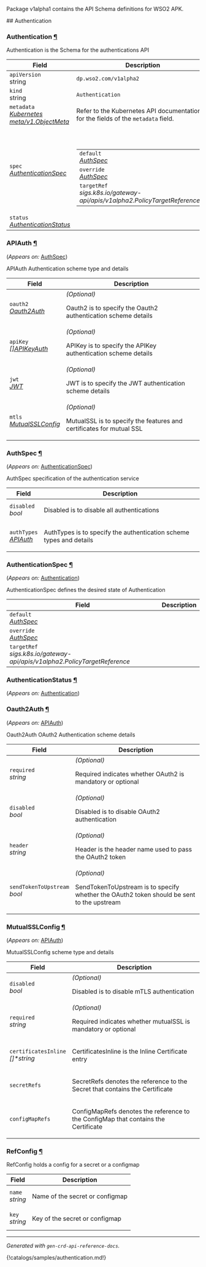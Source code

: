 <p>
<p>Package v1alpha1 contains the API Schema definitions for WSO2 APK.</p>
</p>
## Authentication

<h3 id="dp.wso2.com/v1alpha2.Authentication">Authentication
    <a class="headerlink" href="#dp.wso2.com%2fv1alpha2.Authentication" title="Permanent link">¶</a>
</h3>
<p>
<p>Authentication is the Schema for the authentications API</p>
</p>
<table>
    <thead>
        <tr>
            <th>Field</th>
            <th>Description</th>
        </tr>
    </thead>
    <tbody>
        <tr>
            <td>
                <code>apiVersion</code></br>
                string
            </td>
            <td>
                <code>dp.wso2.com/v1alpha2</code>
            </td>
        </tr>
        <tr>
            <td>
                <code>kind</code></br>
                string
            </td>
            <td><code>Authentication</code></td>
        </tr>
        <tr>
            <td>
                <code>metadata</code></br>
                <em>
                    <a href="https://kubernetes.io/docs/reference/generated/kubernetes-api/v1.23/#objectmeta-v1-meta">
                        Kubernetes meta/v1.ObjectMeta
                    </a>
                </em>
            </td>
            <td>
                Refer to the Kubernetes API documentation for the fields of the
                <code>metadata</code> field.
            </td>
        </tr>
        <tr>
            <td>
                <code>spec</code></br>
                <em>
                    <a href="#dp.wso2.com/v1alpha2.AuthenticationSpec">
                        AuthenticationSpec
                    </a>
                </em>
            </td>
            <td>
                <br />
                <br />
                <table>
                    <tr>
                        <td>
                            <code>default</code></br>
                            <em>
                                <a href="#dp.wso2.com/v1alpha2.AuthSpec">
                                    AuthSpec
                                </a>
                            </em>
                        </td>
                        <td>
                        </td>
                    </tr>
                    <tr>
                        <td>
                            <code>override</code></br>
                            <em>
                                <a href="#dp.wso2.com/v1alpha2.AuthSpec">
                                    AuthSpec
                                </a>
                            </em>
                        </td>
                        <td>
                        </td>
                    </tr>
                    <tr>
                        <td>
                            <code>targetRef</code></br>
                            <em>
                                sigs.k8s.io/gateway-api/apis/v1alpha2.PolicyTargetReference
                            </em>
                        </td>
                        <td>
                        </td>
                    </tr>
                </table>
            </td>
        </tr>
        <tr>
            <td>
                <code>status</code></br>
                <em>
                    <a href="#dp.wso2.com/v1alpha2.AuthenticationStatus">
                        AuthenticationStatus
                    </a>
                </em>
            </td>
            <td>
            </td>
        </tr>
    </tbody>
</table>
<h3 id="dp.wso2.com/v1alpha2.APIAuth">APIAuth
    <a class="headerlink" href="#dp.wso2.com%2fv1alpha2.APIAuth" title="Permanent link">¶</a>
</h3>
<p>
    (<em>Appears on:</em>
    <a href="#dp.wso2.com/v1alpha2.AuthSpec">AuthSpec</a>)
</p>
<p>
<p>APIAuth Authentication scheme type and details</p>
</p>
<table>
    <thead>
        <tr>
            <th>Field</th>
            <th>Description</th>
        </tr>
    </thead>
    <tbody>
        <tr>
            <td>
                <code>oauth2</code></br>
                <em>
                    <a href="#dp.wso2.com/v1alpha2.Oauth2Auth">
                        Oauth2Auth
                    </a>
                </em>
            </td>
            <td>
                <em>(Optional)</em>
                <p>Oauth2 is to specify the Oauth2 authentication scheme details</p>
            </td>
        </tr>
        <tr>
            <td>
                <code>apiKey</code></br>
                <em>
                    <a href="#dp.wso2.com/v1alpha2.APIKeyAuth">
                        []APIKeyAuth
                    </a>
                </em>
            </td>
            <td>
                <em>(Optional)</em>
                <p>APIKey is to specify the APIKey authentication scheme details</p>
            </td>
        </tr>
        <tr>
            <td>
                <code>jwt</code></br>
                <em>
                    <a href="#dp.wso2.com/v1alpha2.JWT">
                        JWT
                    </a>
                </em>
            </td>
            <td>
                <em>(Optional)</em>
                <p>JWT is to specify the JWT authentication scheme details</p>
            </td>
        </tr>
        <tr>
            <td>
                <code>mtls</code></br>
                <em>
                    <a href="#dp.wso2.com/v1alpha2.MutualSSLConfig">
                        MutualSSLConfig
                    </a>
                </em>
            </td>
            <td>
                <em>(Optional)</em>
                <p>MutualSSL is to specify the features and certificates for mutual SSL</p>
            </td>
        </tr>
    </tbody>
</table>
<h3 id="dp.wso2.com/v1alpha2.AuthSpec">AuthSpec
    <a class="headerlink" href="#dp.wso2.com%2fv1alpha2.AuthSpec" title="Permanent link">¶</a>
</h3>
<p>
    (<em>Appears on:</em>
    <a href="#dp.wso2.com/v1alpha2.AuthenticationSpec">AuthenticationSpec</a>)
</p>
<p>
<p>AuthSpec specification of the authentication service</p>
</p>
<table>
    <thead>
        <tr>
            <th>Field</th>
            <th>Description</th>
        </tr>
    </thead>
    <tbody>
        <tr>
            <td>
                <code>disabled</code></br>
                <em>
                    bool
                </em>
            </td>
            <td>
                <p>Disabled is to disable all authentications</p>
            </td>
        </tr>
        <tr>
            <td>
                <code>authTypes</code></br>
                <em>
                    <a href="#dp.wso2.com/v1alpha2.APIAuth">
                        APIAuth
                    </a>
                </em>
            </td>
            <td>
                <p>AuthTypes is to specify the authentication scheme types and details</p>
            </td>
        </tr>
    </tbody>
</table>
<h3 id="dp.wso2.com/v1alpha2.AuthenticationSpec">AuthenticationSpec
    <a class="headerlink" href="#dp.wso2.com%2fv1alpha2.AuthenticationSpec" title="Permanent link">¶</a>
</h3>
<p>
    (<em>Appears on:</em>
    <a href="#dp.wso2.com/v1alpha2.Authentication">Authentication</a>)
</p>
<p>
<p>AuthenticationSpec defines the desired state of Authentication</p>
</p>
<table>
    <thead>
        <tr>
            <th>Field</th>
            <th>Description</th>
        </tr>
    </thead>
    <tbody>
        <tr>
            <td>
                <code>default</code></br>
                <em>
                    <a href="#dp.wso2.com/v1alpha2.AuthSpec">
                        AuthSpec
                    </a>
                </em>
            </td>
            <td>
            </td>
        </tr>
        <tr>
            <td>
                <code>override</code></br>
                <em>
                    <a href="#dp.wso2.com/v1alpha2.AuthSpec">
                        AuthSpec
                    </a>
                </em>
            </td>
            <td>
            </td>
        </tr>
        <tr>
            <td>
                <code>targetRef</code></br>
                <em>
                    sigs.k8s.io/gateway-api/apis/v1alpha2.PolicyTargetReference
                </em>
            </td>
            <td>
            </td>
        </tr>
    </tbody>
</table>
<h3 id="dp.wso2.com/v1alpha2.AuthenticationStatus">AuthenticationStatus
    <a class="headerlink" href="#dp.wso2.com%2fv1alpha2.AuthenticationStatus" title="Permanent link">¶</a>
</h3>
<p>
    (<em>Appears on:</em>
    <a href="#dp.wso2.com/v1alpha2.Authentication">Authentication</a>)
</p>
<h3 id="dp.wso2.com/v1alpha2.Oauth2Auth">Oauth2Auth
    <a class="headerlink" href="#dp.wso2.com%2fv1alpha2.Oauth2Auth" title="Permanent link">¶</a>
</h3>
<p>
    (<em>Appears on:</em>
    <a href="#dp.wso2.com/v1alpha2.APIAuth">APIAuth</a>)
</p>
<p>
<p>Oauth2Auth OAuth2 Authentication scheme details</p>
</p>
<table>
    <thead>
        <tr>
            <th>Field</th>
            <th>Description</th>
        </tr>
    </thead>
    <tbody>
        <tr>
            <td>
                <code>required</code></br>
                <em>
                    string
                </em>
            </td>
            <td>
                <em>(Optional)</em>
                <p>Required indicates whether OAuth2 is mandatory or optional</p>
            </td>
        </tr>
        <tr>
            <td>
                <code>disabled</code></br>
                <em>
                    bool
                </em>
            </td>
            <td>
                <em>(Optional)</em>
                <p>Disabled is to disable OAuth2 authentication</p>
            </td>
        </tr>
        <tr>
            <td>
                <code>header</code></br>
                <em>
                    string
                </em>
            </td>
            <td>
                <em>(Optional)</em>
                <p>Header is the header name used to pass the OAuth2 token</p>
            </td>
        </tr>
        <tr>
            <td>
                <code>sendTokenToUpstream</code></br>
                <em>
                    bool
                </em>
            </td>
            <td>
                <em>(Optional)</em>
                <p>SendTokenToUpstream is to specify whether the OAuth2 token should be sent to the upstream</p>
            </td>
        </tr>
    </tbody>
</table>

<h3 id="dp.wso2.com/v1alpha2.MutualSSLConfig">MutualSSLConfig
    <a class="headerlink" href="#dp.wso2.com%2fv1alpha2.MutualSSLConfig" title="Permanent link">¶</a>
</h3>
<p>
    (<em>Appears on:</em>
    <a href="#dp.wso2.com/v1alpha2.APIAuth">APIAuth</a>)
</p>
<p>
<p>MutualSSLConfig scheme type and details</p>
</p>
<table>
    <thead>
        <tr>
            <th>Field</th>
            <th>Description</th>
        </tr>
    </thead>
    <tbody>
        <tr>
            <td>
                <code>disabled</code></br>
                <em>
                    bool
                </em>
            </td>
            <td>
                <em>(Optional)</em>
                <p>Disabled is to disable mTLS authentication</p>
            </td>
        </tr>
        <tr>
            <td>
                <code>required</code></br>
                <em>
                    string
                </em>
            </td>
            <td>
                <em>(Optional)</em>
                <p>Required indicates whether mutualSSL is mandatory or optional</p>
            </td>
        </tr>
        <tr>
            <td>
                <code>certificatesInline</code></br>
                <em>
                    []*string
                </em>
            </td>
            <td>
                <p>CertificatesInline is the Inline Certificate entry</p>
            </td>
        </tr>
        <tr>
            <td>
                <code>secretRefs</code></br>
            </td>
            <td>
                <p>SecretRefs denotes the reference to the Secret that contains the Certificate</p>
            </td>
        </tr>
        <tr>
            <td>
                <code>configMapRefs</code></br>
            </td>
            <td>
                <p>ConfigMapRefs denotes the reference to the ConfigMap that contains the Certificate</p>
            </td>
        </tr>
    </tbody>
</table>

<h3 id="dp.wso2.com/v1alpha2.RefConfig">RefConfig
    <a class="headerlink" href="#dp.wso2.com%2fv1alpha2.RefConfig" title="Permanent link">¶</a>
</h3>
<p>
<p>RefConfig holds a config for a secret or a configmap</p>
</p>
<table>
    <thead>
        <tr>
            <th>Field</th>
            <th>Description</th>
        </tr>
    </thead>
    <tbody>
        <tr>
            <td>
                <code>name</code></br>
                <em>
                    string
                </em>
            </td>
            <td>
                <p>Name of the secret or configmap</p>
            </td>
        </tr>
        <tr>
            <td>
                <code>key</code></br>
                <em>
                    string
                </em>
            </td>
            <td>
                <p>Key of the secret or configmap</p>
            </td>
        </tr>
    </tbody>
</table>

<hr />
<p><em>
        Generated with <code>gen-crd-api-reference-docs</code>.
    </em></p>

{!catalogs/samples/authentication.md!}